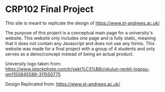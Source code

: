 # CRP102 Final Project

This site is meant to replicate the design of https://www.st-andrews.ac.uk/

The purpose of this project is a conceptual main page for a university's website. This website only includes one page and is fully static, meaning that it does not contain any Javascript and does not use any forms. This website was made for a final project with a group of 4 students and only serves as a demo/concept instead of being an actual product.

University logo taken from:
https://www.istockphoto.com/tr/vekt%C3%B6r/okulun-renkli-logosu-gm1150645589-311550775

Design Replicated from:
https://www.st-andrews.ac.uk/